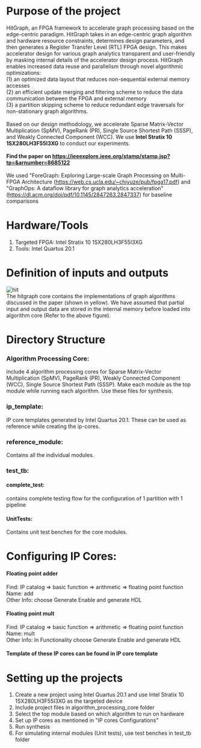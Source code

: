 # Purpose of the project
HitGraph, an FPGA framework to accelerate graph processing based on the edge-centric paradigm. HitGraph takes in an edge-centric graph algorithm and hardware resource constraints, determines design parameters, and then generates a Register Transfer Level (RTL) FPGA design. This makes accelerator design for various graph analytics transparent and
user-friendly by masking internal details of the accelerator design process. HitGraph enables increased data reuse and parallelism through novel algorithmic optimizations: <br />
(1) an optimized data layout that reduces non-sequential external memory accesses <br />
(2) an efficient update merging and filtering scheme to reduce the data communication between the FPGA and external memory <br />
(3) a partition skipping scheme to reduce redundant edge traversals for non-stationary graph algorithms. <br /> <br />
Based on our design methodology, we accelerate Sparse Matrix-Vector Multiplication (SpMV), PageRank (PR), Single Source Shortest Path (SSSP), and Weakly Connected Component (WCC).
We use **Intel Stratix 10 1SX280LH3F55I3XG** to conduct our experiments. <br /> <br />
**Find the paper on https://ieeexplore.ieee.org/stamp/stamp.jsp?tp=&arnumber=8685122** <br /> <br />
We used "ForeGraph: Exploring Large-scale Graph Processing on Multi-FPGA Architecture (https://web.cs.ucla.edu/~chiyuze/pub/fpga17.pdf) and "GraphOps: A dataflow library for graph analytics acceleration" (https://dl.acm.org/doi/pdf/10.1145/2847263.2847337) for baseline comparisons <br />

# Hardware/Tools
1. Targeted FPGA: Intel Stratix 10 1SX280LH3F55I3XG <br />
2. Tools: Intel Quartus 20.1 <br />

# Definition of inputs and outputs
![hit](https://user-images.githubusercontent.com/58924633/85347795-8a8c9680-b4ae-11ea-9f91-51bd60abe20e.PNG)
<br /> The hitgraph core contains the implementations of graph algorithms discussed in the paper (shown in yellow).
We have assumed that partial input and output data are stored in the internal memory before loaded into algorithm core (Refer to the above figure). 

# Directory Structure
### Algorithm Processing Core: 
include 4 algorithm processing cores for Sparse Matrix-Vector Multiplication (SpMV), PageRank (PR), Weakly Connected Component (WCC), Single Source Shortest Path (SSSP). Make each module as the top module while running each algorithm. Use these files for synthesis. <br />

### ip_template:
IP core templates generated by Intel Quartus 20.1. These can be used as reference while creating the ip-cores.<br />

### reference_module:
Contains all the individual modules.  <br />

### test_tb:
#### complete_test:
contains complete testing flow for the configuration of 1 partition with 1 pipeline  <br />
#### UnitTests:
Contains unit test benches for the core modules. <br />

# Configuring IP Cores:
#### Floating point adder
Find: IP catalog =>  basic function => arithmetic => floating point function <br />
Name: add <br />
Other Info: choose Generate Enable and generate HDL <br />
#### Floating point mult  
Find: IP catalog =>  basic function => arithmetic => floating point function <br />
Name: mult <br />
Other Info: In Functionality choose Generate Enable and generate HDL <br />
#### Template of these IP cores can be found in IP core template <br />

# Setting up the projects
1. Create a new project using Intel Quartus 20.1 and use Intel Stratix 10 1SX280LH3F55I3XG as the targeted device <br />
2. Include project files in algorithm_processing_core folder <br />
3. Select the top module based on which algorithm to run on hardware <br />
3. Set up IP cores as mentioned in "IP cores Configurations" <br />
4. Run synthesis <br />
5. For simulating internal modules (Unit tests), use test benches in test_tb folder <br />
